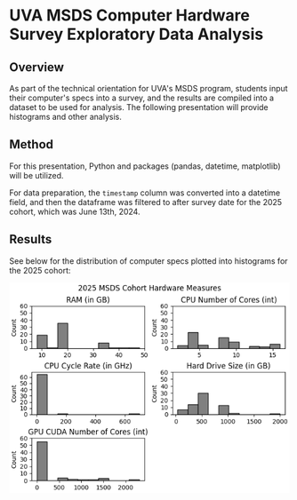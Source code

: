# UVA MSDS Computer Hardware Survey Exploratory Data Analysis

## Overview

As part of the technical orientation for UVA's MSDS program, students input their computer's specs into a survey, and the results are compiled into a dataset to be used for analysis. The following presentation will provide histograms and other analysis.

## Method

For this presentation, Python and packages (pandas, datetime, matplotlib) will be utilized.

For data preparation, the `timestamp` column was converted into a datetime field, and then the dataframe was filtered to after survey date for the 2025 cohort, which was June 13th, 2024.

## Results

See below for the distribution of computer specs plotted into histograms for the 2025 cohort:

![Graph](figures/hardware_histograms.png)

